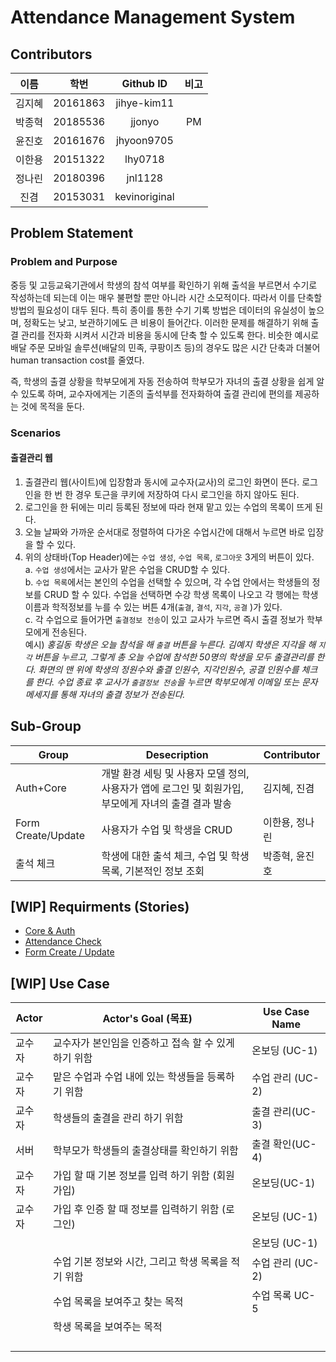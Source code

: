 # Attendance Management System



## Contributors

|  이름  |   학번   |   Github ID   | 비고 |
| :----: | :------: | :-----------: | :--: |
| 김지혜 | 20161863 |  jihye-kim11  |
| 박종혁 | 20185536 |    jjonyo     |  PM  |
| 윤진호 | 20161676 |  jhyoon9705   |
| 이한용 | 20151322 |    lhy0718    |
| 정나린 | 20180396 |    jnl1128    |
|  진겸  | 20153031 | kevinoriginal |





## Problem Statement

### Problem and Purpose

중등 및 고등교육기관에서 학생의 참석 여부를 확인하기 위해 출석을 부르면서 수기로 작성하는데 되는데 이는 매우 불편할 뿐만 아니라 시간 소모적이다. 따라서 이를 단축할 방법의 필요성이 대두 된다. 특히 종이를 통한 수기 기록 방법은 데이터의 유실성이 높으며, 정확도는 낮고, 보관하기에도 큰 비용이 들어간다. 이러한 문제를 해결하기 위해 출결 관리를 전자화 시켜서 시간과 비용을 동시에 단축 할 수 있도록 한다. 비슷한 예시로 배달 주문 모바일 솔루션(배달의 민족, 쿠팡이츠 등)의 경우도 많은 시간 단축과 더불어 human transaction cost를 줄였다.

즉, 학생의 출결 상황을 학부모에게 자동 전송하여 학부모가 자녀의 출결 상황을 쉽게 알 수 있도록 하며, 교수자에게는 기존의 출석부를 전자화하여 출결 관리에 편의를 제공하는 것에 목적을 둔다.

### Scenarios

#### 출결관리 웹

1. 출결관리 웹(사이트)에 입장함과 동시에 교수자(교사)의 로그인 화면이 뜬다. 로그인을 한 번 한 경우 토근을 쿠키에 저장하여 다시 로그인을 하지 않아도 된다.
2. 로그인을 한 뒤에는 미리 등록된 정보에 따라 현재 맡고 있는 수업의 목록이 뜨게 된다.
3. 오늘 날짜와 가까운 순서대로 정렬하여 다가온 수업시간에 대해서 누르면 바로 입장을 할 수 있다.
4. 위의 상태바(Top Header)에는 `수업 생성`, `수업 목록`, `로그아웃` 3게의 버튼이 있다.  
   a. `수업 생성`에서는 교사가 맡은 수업을 CRUD할 수 있다.  
   b. `수업 목록`에서는 본인의 수업을 선택할 수 있으며, 각 수업 안에서는 학생들의 정보를 CRUD 할 수 있다. 수업을 선택하면 수강 학생 목록이 나오고 각 행에는 학생이름과 학적정보를 누를 수 있는 버튼 4개(`출결`, `결석`, `지각`, `공결` )가 있다.  
   c. 각 수업으로 들어가면 `출결정보 전송`이 있고 교사가 누르면 즉시 출결 정보가 학부모에게 전송된다.  
    예시) _홍길동 학생은 오늘 참석을 해 `출결` 버튼을 누른다. 김예지 학생은 지각을 해 `지각` 버튼을 누르고, 그렇게 총 오늘 수업에 참석한 50명의 학생을 모두 출결관리를 한다. 화면의 맨 위에 학생의 정원수와 출결 인원수, 지각인원수, 공결 인원수를 체크를 한다. 수업 종료 후 교사가 `출결정보 전송`을 누르면 학부모에게 이메일 또는 문자메세지를 통해 자녀의 출결 정보가 전송된다._



## Sub-Group

| Group              | Desecription                                                 | Contributor    |
| ------------------ | ------------------------------------------------------------ | -------------- |
| Auth+Core          | 개발 환경 세팅 및 사용자 모델 정의, 사용자가 앱에 로그인 및 회원가입, 부모에게 자녀의 출결 결과 발송 | 김지혜, 진겸   |
| Form Create/Update | 사용자가 수업 및 학생을 CRUD                                 | 이한용, 정나린 |
| 출석 체크          | 학생에 대한 출석 체크, 수업 및 학생 목록, 기본적인 정보 조회 | 박종혁, 윤진호 |



## [WIP] Requirments (Stories)

- [Core & Auth](/Core/Requirements.md)
- [Attendance Check](/AttendanceCheck/Requirements.md)
- [Form Create / Update](/FormCreateUpdate/Requirements.md)



## [WIP] Use Case

| Actor  | Actor's Goal (목표)                                  | Use Case Name    |
| ------ | ---------------------------------------------------- | ---------------- |
| 교수자 | 교수자가 본인임을 인증하고 접속 할 수 있게 하기 위함 | 온보딩 (UC-1)    |
| 교수자 | 맡은 수업과 수업 내에 있는 학생들을 등록하기 위함    | 수업 관리 (UC-2) |
| 교수자 | 학생들의 출결을 관리 하기 위함                       | 출결 관리(UC-3)  |
| 서버   | 학부모가 학생들의 출결상태를 확인하기 위함           | 출결 확인(UC-4)  |
| 교수자 | 가입 할 때 기본 정보를 입력 하기 위함 (회원가입)     | 온보딩(UC-1)     |
| 교수자 | 가입 후 인증 할 때 정보를 입력하기 위함 (로그인)     | 온보딩 (UC-1)    |
|        |                                                      | 온보딩 (UC-1)    |
|        | 수업 기본 정보와 시간, 그리고 학생 목록을 적기 위함  | 수업 관리 (UC-2) |
|        | 수업 목록을 보여주고 찾는 목적                       | 수업 목록 UC-5   |
|        | 학생 목록을 보여주는 목적                            |                  |
|        |                                                      |                  |
|        |                                                      |                  |
|        |                                                      |                  |
|        |                                                      |                  |
